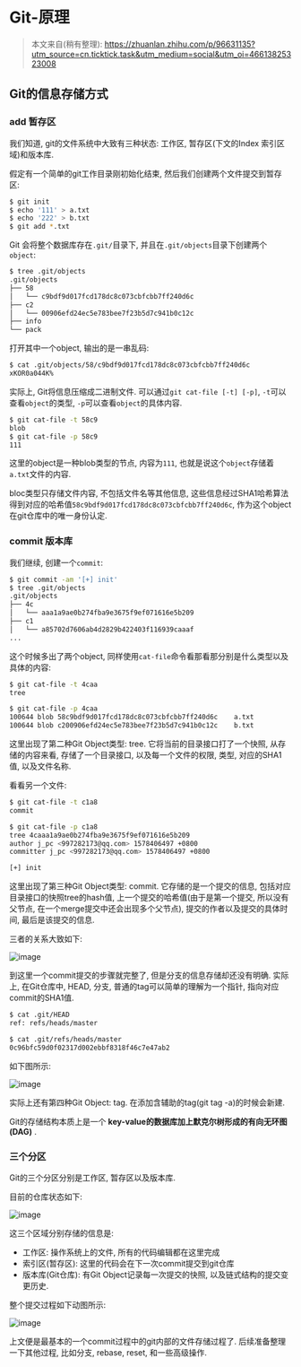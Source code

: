 # Git-原理


> 本文来自(稍有整理): https://zhuanlan.zhihu.com/p/96631135?utm_source=cn.ticktick.task&utm_medium=social&utm_oi=46613825323008


## Git的信息存储方式

### add 暂存区

我们知道, git的文件系统中大致有三种状态: 工作区, 暂存区(下文的Index 索引区域)和版本库. 

假定有一个简单的git工作目录刚初始化结束, 然后我们创建两个文件提交到暂存区:

```sh
$ git init
$ echo '111' > a.txt
$ echo '222' > b.txt
$ git add *.txt
```

Git 会将整个数据库存在`.git/`目录下, 并且在`.git/objects`目录下创建两个`object`:

```sh
$ tree .git/objects
.git/objects
├── 58
│   └── c9bdf9d017fcd178dc8c073cbfcbb7ff240d6c
├── c2
│   └── 00906efd24ec5e783bee7f23b5d7c941b0c12c
├── info
└── pack
```

打开其中一个object, 输出的是一串乱码:

```sh
$ cat .git/objects/58/c9bdf9d017fcd178dc8c073cbfcbb7ff240d6c
xKOR0a044K%
```

实际上, Git将信息压缩成二进制文件. 可以通过`git cat-file [-t] [-p]`, `-t`可以查看`object`的类型, `-p`可以查看`object`的具体内容.

```sh
$ git cat-file -t 58c9
blob
$ git cat-file -p 58c9
111
```

这里的object是一种blob类型的节点, 内容为`111`, 也就是说这个`object`存储着`a.txt`文件的内容. 

bloc类型只存储文件内容, 不包括文件名等其他信息, 这些信息经过SHA1哈希算法得到对应的哈希值`58c9bdf9d017fcd178dc8c073cbfcbb7ff240d6c`, 作为这个object在git仓库中的唯一身份认定.


### commit 版本库

我们继续, 创建一个`commit`:

```sh
$ git commit -am '[+] init'
$ tree .git/objects
.git/objects
├── 4c
│   └── aaa1a9ae0b274fba9e3675f9ef071616e5b209
├── c1
│   └── a85702d7606ab4d2829b422403f116939caaaf
...
```

这个时候多出了两个object, 同样使用`cat-file`命令看那看那分别是什么类型以及具体的内容:

```sh
$ git cat-file -t 4caa
tree

$ git cat-file -p 4caa
100644 blob 58c9bdf9d017fcd178dc8c073cbfcbb7ff240d6c    a.txt
100644 blob c200906efd24ec5e783bee7f23b5d7c941b0c12c    b.txt
```

这里出现了第二种Git Object类型: tree. 它将当前的目录接口打了一个快照, 从存储的内容来看, 存储了一个目录接口, 以及每一个文件的权限, 类型, 对应的SHA1值, 以及文件名称.

看看另一个文件:

```sh
$ git cat-file -t c1a8
commit

$ git cat-file -p c1a8
tree 4caaa1a9ae0b274fba9e3675f9ef071616e5b209     
author j_pc <997282173@qq.com> 1578406497 +0800   
committer j_pc <997282173@qq.com> 1578406497 +0800

[+] init
```

这里出现了第三种Git Object类型: commit. 它存储的是一个提交的信息, 包括对应目录接口的快照tree的hash值, 上一个提交的哈希值(由于是第一个提交, 所以没有父节点, 在一个merge提交中还会出现多个父节点), 提交的作者以及提交的具体时间, 最后是该提交的信息. 

三者的关系大致如下:

![image](/assets/2021-3-9/git_1.jpg)

到这里一个commit提交的步骤就完整了, 但是分支的信息存储却还没有明确. 实际上, 在Git仓库中, HEAD, 分支, 普通的tag可以简单的理解为一个指针, 指向对应commit的SHA1值.

```sh
$ cat .git/HEAD
ref: refs/heads/master

$ cat .git/refs/heads/master
0c96bfc59d0f02317d002ebbf8318f46c7e47ab2
```

如下图所示:

![image](/assets/2021-3-9/git_2.jpg)

实际上还有第四种Git Object: tag. 在添加含辅助的tag(git tag -a)的时候会新建. 

Git的存储结构本质上是一个 **key-value的数据库加上默克尔树形成的有向无环图(DAG)** . 

### 三个分区

Git的三个分区分别是工作区, 暂存区以及版本库. 

目前的仓库状态如下:

![image](/assets/2021-3-9/git_3.jpg)

这三个区域分别存储的信息是:

- 工作区: 操作系统上的文件, 所有的代码编辑都在这里完成
- 索引区(暂存区): 这里的代码会在下一次commit提交到git仓库
- 版本库(Git仓库): 有Git Object记录每一次提交的快照, 以及链式结构的提交变更历史.

整个提交过程如下动图所示:

![image](/assets/2021-3-9/git_4.gif)

上文便是最基本的一个commit过程中的git内部的文件存储过程了. 后续准备整理一下其他过程, 比如分支, rebase, reset, 和一些高级操作.